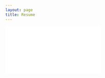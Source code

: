 ```yaml
---
layout: page
title: Resume
---
```


<embed src="/assets/files/Tumey-Resume.pdf" type="application/pdf">
